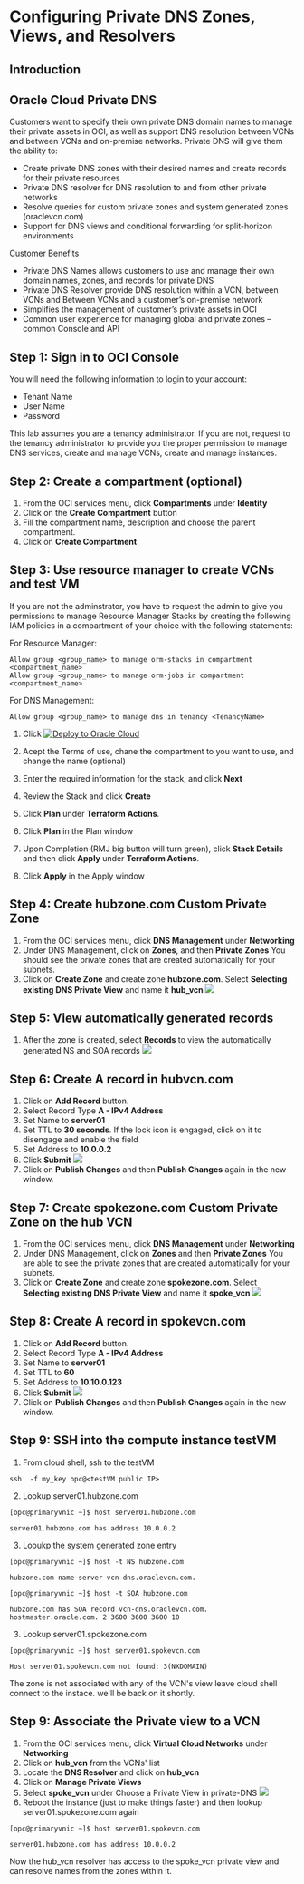 # Configuring Private DNS Zones, Views, and Resolvers

## Introduction

## Oracle Cloud Private DNS

Customers want to specify their own private DNS domain names to manage their private assets in OCI, as well as support DNS resolution between  VCNs and between VCNs and on-premise networks. Private DNS will give them the ability to:
- Create private DNS zones with their desired names and create records for their private resources
- Private DNS resolver for DNS resolution to and from other private networks
- Resolve queries for custom private zones and system generated zones (oraclevcn.com)
- Support for DNS views and conditional forwarding  for split-horizon environments

Customer Benefits
- Private DNS Names allows customers to use and manage their own domain names, zones, and records for private DNS
- Private DNS Resolver provide DNS resolution within a VCN, between VCNs and Between VCNs and a customer’s on-premise network
- Simplifies the management of customer’s private assets in OCI
- Common user experience for managing global and private zones – common Console and API

## **Step 1:** Sign in to OCI Console
You will need the following information to login to your account:

- Tenant Name
- User Name
- Password

This lab assumes you are a tenancy administrator. If you are not, request to the tenancy administrator to provide you the proper permission to manage DNS services, create and manage VCNs, create and manage instances. 

## **Step 2:** Create a compartment (optional)

1. From the OCI services menu, click **Compartments** under **Identity**
2. Click on the **Create Compartment** button
3. Fill the compartment name, description and choose the parent compartment.
4. Click on **Create Compartment**


## **Step 3:** Use resource manager to create VCNs and test VM

If you are not the adminstrator, you have to request the admin to give you permissions to manage Resource Manager Stacks by creating the following IAM policies in a compartment of your choice with the following statements:

For Resource Manager:

    Allow group <group_name> to manage orm-stacks in compartment <compartment_name>
    Allow group <group_name> to manage orm-jobs in compartment <compartment_name>

For DNS Management:

    Allow group <group_name> to manage dns in tenancy <TenancyName>

1. Click [![Deploy to Oracle Cloud](https://oci-resourcemanager-plugin.plugins.oci.oraclecloud.com/latest/deploy-to-oracle-cloud.svg)](https://console.us-phoenix-1.oraclecloud.com/resourcemanager/stacks/create?region=home&zipUrl=https://github.com/oegentil/learning-library/raw/master/oci-library/oci-hol/oci-private-dns/oci-private-dns/privatedns.zip)

2. Acept the Terms of use, chane the compartment to you want to use, and change the name (optional)
3. Enter the required information for the stack, and click **Next**
4. Review the Stack and click **Create**
5. Click **Plan** under **Terraform Actions**.
6. Click **Plan** in the Plan window
7. Upon Completion (RMJ big button will turn green), click  **Stack Details** and then click **Apply** under **Terraform Actions**.
8. Click **Apply** in the Apply window


## **Step 4:** Create hubzone.com Custom Private Zone
1. From the OCI services menu, click **DNS Management** under **Networking**
2. Under DNS Management, click on **Zones**, and then **Private Zones**
You should see the private zones that are created automatically for your subnets.
3. Click on **Create Zone** and create zone **hubzone.com**. Select **Selecting existing DNS Private View** and name it **hub_vcn**
![](../images/create_custom_zone_hub_vcn.png)

## **Step 5:** View automatically generated records
1. After the zone is created, select **Records** to view the automatically generated NS and SOA records
![](../images/automatic_created_records_hub_vcn.png)

## **Step 6:** Create A record in hubvcn.com 
1. Click on **Add Record** button.
2. Select Record Type **A - IPv4 Address**
3. Set Name to **server01**
4. Set TTL to **30 seconds**. If the lock icon is engaged, click on it to disengage and enable the field
5. Set Address to **10.0.0.2**
6. Click **Submit**
![](../images/server_record_hub_vcn.png)
7. Click on **Publish Changes** and then **Publish Changes** again in the new window.

## **Step 7:** Create spokezone.com Custom Private Zone on the hub VCN
1. From the OCI services menu, click **DNS Management** under **Networking**
2. Under DNS Management, click on **Zones** and then **Private Zones**
You are able to see the private zones that are created automatically for your subnets.
3. Click on **Create Zone** and create zone **spokezone.com**. Select **Selecting existing DNS Private View** and name it **spoke_vcn**
![](../images/create_custom_zone_spoke_vcn.png)

## **Step 8:** Create A record in spokevcn.com
1. Click on **Add Record** button.
2. Select Record Type **A - IPv4 Address**
3. Set Name to **server01**
4. Set TTL to **60**
5. Set Address to **10.10.0.123**
6. Click **Submit**
![](../images/server_record_spoke_vcn.png)
7. Click on **Publish Changes** and then **Publish Changes** again in the new window.

## **Step 9:** SSH into the compute instance testVM
1. From cloud shell, ssh to the testVM

`ssh  -f my_key opc@<testVM public IP>`

2. Lookup server01.hubzone.com

`[opc@primaryvnic ~]$ host server01.hubzone.com`

`server01.hubzone.com has address 10.0.0.2`

3. Looukp the system generated zone entry

`[opc@primaryvnic ~]$ host -t NS hubzone.com`

`hubzone.com name server vcn-dns.oraclevcn.com.`

`[opc@primaryvnic ~]$ host -t SOA hubzone.com`

`hubzone.com has SOA record vcn-dns.oraclevcn.com. hostmaster.oracle.com. 2 3600 3600 3600 10`


3. Lookup server01.spokezone.com

`[opc@primaryvnic ~]$ host server01.spokevcn.com`

`Host server01.spokevcn.com not found: 3(NXDOMAIN)`

The zone is not associated with any of the VCN's view leave cloud shell connect to the instace. we'll be back on it shortly.

## **Step 9**: Associate the Private view to a VCN
1. From the OCI services menu, click **Virtual Cloud Networks** under **Networking**
2. Click on **hub_vcn** from the VCNs' list
3. Locate the **DNS Resolver** and click on **hub_vcn**
4. Click on **Manage Private Views**
5. Select **spoke_vcn** under Choose a Private View in private-DNS
![](../images/associate_private_view_with_hub_vcn.png)
6. Reboot the instance (just to make things faster) and then lookup server01.spokezone.com again

`[opc@primaryvnic ~]$ host server01.spokevcn.com`

`server01.hubzone.com has address 10.0.0.2`

Now the hub_vcn resolver has access to the spoke_vcn private view and can resolve names from the zones within it.
